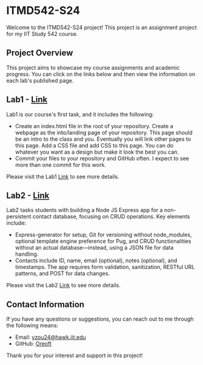 # ITMD542-S24

Welcome to the ITMD542-S24 project! This project is an assignment project for my IIT Study 542 course.

## Project Overview

This project aims to showcase my course assignments and academic progress.
You can click on the links below and then view the information on each lab's published page.

## Lab1 - [Link](lab-1)

Lab1 is our course's first task, and it includes the following:

- Create an index.html file in the root of your repository. Create a webpage as the into/landing page of your
  repository. This page should be an intro to the class and you. Eventually you will link other pages to this page. Add
  a CSS file and add CSS to this page. You can do whatever you want as a design but make it look the best you can.
- Commit your files to your repository and GitHub often. I expect to see more than one commit for this work.

Please visit the Lab1 [Link](lab-1) to see more details.

## Lab2 - [Link](lab-2)

Lab2 tasks students with building a Node JS Express app for a non-persistent contact database, focusing on CRUD
operations. Key elements include:

-  Express-generator for setup, Git for versioning without node_modules, optional template engine preference for
Pug, and CRUD functionalities without an actual database—instead, using a JSON file for data handling.
-  Contacts include ID, name, email (optional), notes (optional), and timestamps. The app requires form
validation, sanitization, RESTful URL patterns, and POST for data changes.

Please visit the Lab2 [Link](lab-2) to see more details.

## Contact Information

If you have any questions or suggestions, you can reach out to me through the following means:

- Email: yzou24@hawk.iit.edu
- GitHub: [Oreoft](https://github.com/oreoft)

Thank you for your interest and support in this project!
